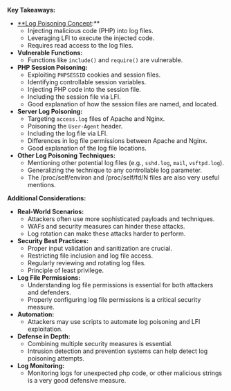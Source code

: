 
**Key Takeaways:**

- [**Log Poisoning Concept](https://academy.hackthebox.com/module/23/section/252):**
    - Injecting malicious code (PHP) into log files.
    - Leveraging LFI to execute the injected code.
    - Requires read access to the log files.
- **Vulnerable Functions:**
    - Functions like `include()` and `require()` are vulnerable.
- **PHP Session Poisoning:**
    - Exploiting `PHPSESSID` cookies and session files.
    - Identifying controllable session variables.
    - Injecting PHP code into the session file.
    - Including the session file via LFI.
    - Good explanation of how the session files are named, and located.
- **Server Log Poisoning:**
    - Targeting `access.log` files of Apache and Nginx.
    - Poisoning the `User-Agent` header.
    - Including the log file via LFI.
    - Differences in log file permissions between Apache and Nginx.
    - Good explanation of the log file locations.
- **Other Log Poisoning Techniques:**
    - Mentioning other potential log files (e.g., `sshd.log`, `mail`, `vsftpd.log`).
    - Generalizing the technique to any controllable log parameter.
    - The /proc/self/environ and /proc/self/fd/N files are also very useful mentions.

**Additional Considerations:**

- **Real-World Scenarios:**
    - Attackers often use more sophisticated payloads and techniques.
    - WAFs and security measures can hinder these attacks.
    - Log rotation can make these attacks harder to perform.
- **Security Best Practices:**
    - Proper input validation and sanitization are crucial.
    - Restricting file inclusion and log file access.
    - Regularly reviewing and rotating log files.
    - Principle of least privilege.
- **Log File Permissions:**
    - Understanding log file permissions is essential for both attackers and defenders.
    - Properly configuring log file permissions is a critical security measure.
- **Automation:**
    - Attackers may use scripts to automate log poisoning and LFI exploitation.
- **Defense in Depth:**
    - Combining multiple security measures is essential.
    - Intrusion detection and prevention systems can help detect log poisoning attempts.
- **Log Monitoring:**
    - Monitoring logs for unexpected php code, or other malicious strings is a very good defensive measure.
